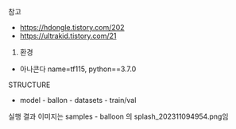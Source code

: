 
참고 
- https://hdongle.tistory.com/202
- https://ultrakid.tistory.com/21


1) 환경
 - 아나콘다 name=tf115, python==3.7.0

STRUCTURE
- model - ballon - datasets - train/val


실행 결과 이미지는 samples - balloon 의 splash_202311094954.png임
